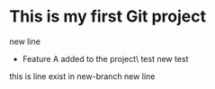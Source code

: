 # This is my first Git project

new line
- Feature A added to the project\\
test
new test


this is line exist in new-branch
new line